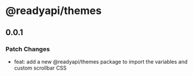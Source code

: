 # @readyapi/themes

## 0.0.1

### Patch Changes

- feat: add a new @readyapi/themes package to import the variables and custom scrollbar CSS
